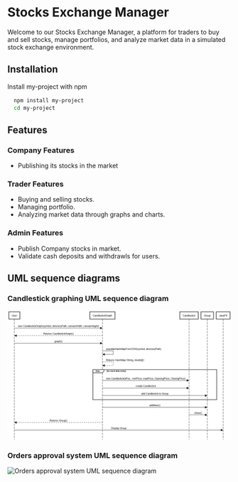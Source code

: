 
# Stocks Exchange Manager

Welcome to our Stocks Exchange Manager, a platform for traders to buy and sell stocks, manage portfolios, and analyze market data in a simulated stock exchange environment.

## Installation

Install my-project with npm

```bash
  npm install my-project
  cd my-project
```
    
## Features

### Company Features
- Publishing its stocks in the market
### Trader Features
- Buying and selling stocks.
- Managing portfolio.
- Analyzing market data through graphs and charts.
### Admin Features
- Publish Company stocks in market.
- Validate cash deposits and withdrawls for users.

## UML sequence diagrams
### Candlestick graphing UML sequence diagram
![Candlestick graphing UML sequence diagram](1_deliverables/Candlestick_graphing_UML_sequence_diagram.jpg)

### Orders approval system UML sequence diagram
![Orders approval system UML sequence diagram](1_delivarables/orders_approval_system-uml-sequence-diagram.jpg)
